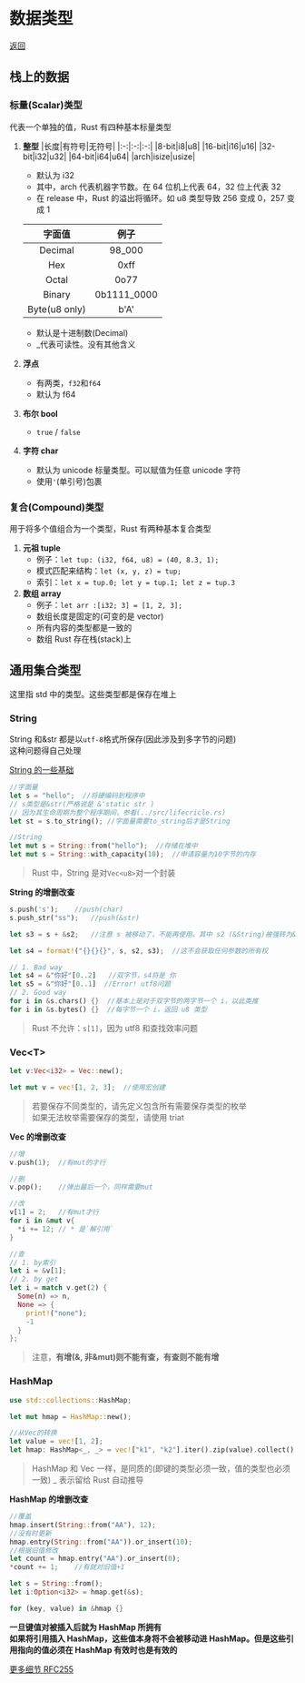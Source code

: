 # 数据类型

[返回](../README.md)

## 栈上的数据

### 标量(Scalar)类型

代表一个单独的值，Rust 有四种基本标量类型<br>

1. **整型**
   |长度|有符号|无符号|
   |:-:|:-:|:-:|
   |8-bit|i8|u8|
   |16-bit|i16|u16|
   |32-bit|i32|u32|
   |64-bit|i64|u64|
   |arch|isize|usize|

   - 默认为 i32
   - 其中，arch 代表机器字节数。在 64 位机上代表 64，32 位上代表 32
   - 在 release 中，Rust 的溢出将循环。如 u8 类型导致 256 变成 0，257 变成 1

   |    字面值     |    例子     |
   | :-----------: | :---------: |
   |    Decimal    |   98_000    |
   |      Hex      |    0xff     |
   |     Octal     |    0o77     |
   |    Binary     | 0b1111_0000 |
   | Byte(u8 only) |    b'A'     |

   - 默认是十进制数(Decimal)
   - \_代表可读性。没有其他含义

2. **浮点**
   - 有两类，`f32`和`f64`
   - 默认为 f64
3. **布尔 bool**
   - `true` / `false`
4. **字符 char**
   - 默认为 unicode 标量类型。可以赋值为任意 unicode 字符
   - 使用`'`(单引号)包裹

### 复合(Compound)类型

用于将多个值组合为一个类型，Rust 有两种基本复合类型<br>

1. **元祖 tuple**
   - 例子：`let tup: (i32, f64, u8) = (40, 8.3, 1);`
   - 模式匹配来结构：`let (x, y, z) = tup;`
   - 索引：`let x = tup.0; let y = tup.1; let z = tup.3`
2. **数组 array**
   - 例子：`let arr :[i32; 3] = [1, 2, 3];`
   - 数组长度是固定的(可变的是 vector)
   - 所有内容的类型都是一致的
   - 数组 Rust 存在栈(stack)上

## 通用集合类型

这里指 std 中的类型。这些类型都是保存在堆上

### String

String 和&str 都是以`utf-8`格式所保存(因此涉及到多字节的问题)<br>
这种问题得自己处理

[String 的一些基础](http://liubin.org/blog/2022/04/01/rust-string-literals/?utm_source=tuicool&utm_medium=referral)

```rust
//字面量
let s = "hello";  //将硬编码到程序中
// s类型是&str(严格说是 &'static str )
// 因为其生命周期为整个程序期间，参看(../src/lifecricle.rs)
let st = s.to_string(); //字面量需要to_string后才是String

//String
let mut s = String::from("hello");  //存储在堆中
let mut s = String::with_capacity(10);  //申请容量为10字节的内存
```

> Rust 中，String 是对`Vec<u8>`对一个封装

**String 的增删改查**

```rust
s.push('s');    //push(char)
s.push_str("ss");   //push(&str)

let s3 = s + &s2;   //注意 s 被移动了，不能再使用。其中 s2 (&String)被强转为&str

let s4 = format!("{}{}{}", s, s2, s3);  //这不会获取任何参数的所有权

// 1. Bad way
let s4 = &"你好"[0..2]   //双字节，s4将是 你
let s5 = &"你好"[0..1]  //Error! utf8问题
// 2. Good way
for i in &s.chars() {}  //基本上是对于双字节的两字节一个 i，以此类推
for i in &s.bytes() {}  //每字节一个 i，返回 u8 类型
```

> Rust 不允许：`s[1]`，因为 utf8 和查找效率问题

### Vec\<T>

```rust
let v:Vec<i32> = Vec::new();

let mut v = vec![1, 2, 3];  //使用宏创建
```

> 若要保存不同类型的，请先定义包含所有需要保存类型的枚举<br>
> 如果无法枚举需要保存的类型，请使用 triat

**Vec 的增删改查**

```rust
//增
v.push(1);  //有mut的才行

//删
v.pop();    //弹出最后一个，同样需要mut

//改
v[1] = 2;   //有mut才行
for i in &mut v{
  *i += 12; // * 是`解引用`
}

//查
// 1. by索引
let i = &v[1];
// 2. by get
let i = match v.get(2) {
  Some(n) => n,
  None => {
    print!("none");
    -1
  }
};
```

> 注意，**有增(&, 非&mut)则不能有查，有查则不能有增**

### HashMap

```rust
use std::collections::HashMap;

let mut hmap = HashMap::new();

//从Vec的转换
let value = vec![1, 2];
let hmap: HashMap<_, _> = vec!["k1", "k2"].iter().zip(value).collect();
```

> HashMap 和 Vec 一样，是同质的(即键的类型必须一致，值的类型也必须一致)
> \_ 表示留给 Rust 自动推导

**HashMap 的增删改查**

```rust
//覆盖
hmap.insert(String::from("AA"), 12);
//没有时更新
hmap.entry(String::from("AA")).or_insert(10);
//根据旧值修改
let count = hmap.entry("AA").or_insert(0);
*count += 1;    //有就对旧值+1

let s = String::from();
let i:Option<i32> = hmap.get(&s);

for (key, value) in &hmap {}
```

**一旦键值对被插入后就为 HashMap 所拥有**<br>
**如果将引用插入 HashMap，这些值本身将不会被移动进 HashMap。但是这些引用指向的值必须在 HashMap 有效时也是有效的**

[更多细节 RFC255](https://github.com/rust-lang/rfcs/blob/master/text/0255-object-safety.md)
